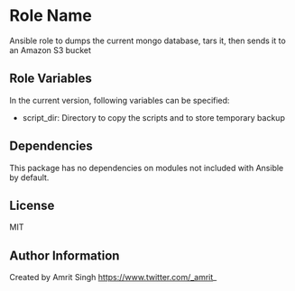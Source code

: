 Role Name
========

Ansible role to dumps the current mongo database, tars it, then sends it to an Amazon S3 bucket

Role Variables
--------------

In the current version, following variables can be specified:

- script_dir: Directory to copy the scripts and to store temporary backup

Dependencies
------------

This package has no dependencies on modules not included with Ansible by default.

License
-------

MIT

Author Information
------------------

Created by Amrit Singh
https://www.twitter.com/_amrit_


